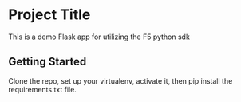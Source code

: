 # Project Title

This is a demo Flask app for utilizing the F5 python sdk

## Getting Started

Clone the repo, set up your virtualenv, activate it, then pip install the requirements.txt file.
